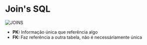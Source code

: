 # Join's SQL

![JOINS](https://arquivo.devmedia.com.br/artigos/Fernanda_sallai/sql_join/image001.jpg)

- <b> PK: </b> Informação única que referência algo
- <b>FK: </b> Faz referência a outra tabela, não é necessáriamente única
  

